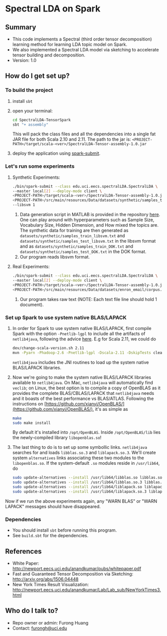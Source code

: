 # Spectral LDA on Spark

## Summary 
* This code implements a Spectral (third order tensor decomposition) learning method for learning LDA topic model on Spark.
* We also implemented a Spectral LDA model via sketching to accelerate tensor building and decomposition.
* Version: 1.0

## How do I get set up?
### To build the project
1. install `sbt`
2. open your terminal:

    ```bash
    cd SpectralLDA-TensorSpark
    sbt "+ assembly"
    ```    
    
    This will pack the class files and all the dependencies into a single fat JAR file for both Scala 2.10 and 2.11. The path to the jar is: `<PROJECT-PATH>/target/scala-<ver>/SpectralLDA-Tensor-assembly-1.0.jar`
3. deploy the application using [spark-submit](http://spark.apache.org/docs/latest/submitting-applications.html).  

### Let's run some experiments

1. Synthetic Experiments:
    ```bash
    ./bin/spark-submit --class edu.uci.eecs.spectralLDA.SpectralLDA \
    --master local[2] --deploy-mode client \
    <PROJECT-PATH>/target/scala-<ver>/SpectralLDA-Tensor-assembly-1.0.jar \
    <PROJECT-PATH>/src/main/resources/Data/datasets/synthetic/samples_train_libsvm.txt \
    --libsvm 1 
    ```
    1. Data generation script in MATLAB is provided in the repository [here](https://bitbucket.org/furongh/spectral-lda/src/b5be6b9e2a45b824bbc60a0bb927eff6030f4256/Code/tensorfac/data/SyntheticDataGenerator.m?at=master&fileviewer=file-view-default). One can play around with hyperparameters such as Sample Size, Vocabulary Size, Hidden Dimension, and How mixed the topics are.  The synthetic data for training are then generated as `datasets/synthetic/samples_train_libsvm.txt` and `datasets/synthetic/samples_test_libsvm.txt` in the libsvm format and as `datasets/synthetic/samples_train_DOK.txt` and `datasets/synthetic/samples_test_DOK.txt` in the DOK format. 
    2. Our program reads libsvm format.

2. Real Experiments:
    ```bash
    ./bin/spark-submit --class edu.uci.eecs.spectralLDA.SpectralLDA \
    --master local[2] --deploy-mode client \
    <PROJECT-PATH>/target/scala-<ver>/SpectralLDA-Tensor-assembly-1.0.jar \
    <PROJECT-PATH>/src/main/resources/Data/datasets/enron_email/corpus.txt
    ```
    1. Our program takes raw text (NOTE: Each text file line should hold 1 document). 

### Set up Spark to use system native BLAS/LAPACK

1. In order for Spark to use system native BLAS/LAPACK, first compile Spark with the option `-Pnetlib-lgpl` to include all the artifacts of `netlib4java`, following the advice [here](http://apache-spark-user-list.1001560.n3.nabble.com/Mllib-native-netlib-java-OpenBLAS-td19662.html). E.g for Scala 2.11, we could do

    ```bash
    dev/change-scala-version.sh 2.11
    mvn -Pyarn -Phadoop-2.6 -Pnetlib-lgpl -Dscala-2.11 -DskipTests clean package
    ```

    `netlib4java` includes the JNI routines to load up the system native BLAS/LAPACK libraries. 

2. Now we're going to make the system native BLAS/LAPACK libraries available to `netlib4java`. On Mac, `netlib4java` will automatically find `veclib`; on Linux, the best option is to compile a copy of OpenBLAS as it provides the complete BLAS/CBLAS/LAPACK that `netlib4java` needs and it boasts of the best performance vs BLAS/ATLAS. Following the instructions on [https://github.com/xianyi/OpenBLAS/](https://github.com/xianyi/OpenBLAS/), it's as simple as 

    ```bash
    make
    sudo make install
    ```

    By default it's installed into `/opt/OpenBLAS`. Inside `/opt/OpenBLAS/lib` lies the newly-compiled library `libopenblas.so`!

3. The last thing to do is to set up some symbollic links. `netlib4java` searches for and loads `libblas.so.3` and `liblapack.so.3`. We'll create system `alternatives` links associating these two modules to the `libopenblas.so`. If the system-default `.so` modules reside in `/usr/lib64`, do

    ```bash
    sudo update-alternatives --install /usr/lib64/libblas.so libblas.so /opt/OpenBLAS/lib/libopenblas.so 1000
    sudo update-alternatives --install /usr/lib64/libblas.so.3 libblas.so.3 /opt/OpenBLAS/lib/libopenblas.so 1000
    sudo update-alternatives --install /usr/lib64/liblapack.so liblapack.so /opt/OpenBLAS/lib/libopenblas.so 1000
    sudo update-alternatives --install /usr/lib64/liblapack.so.3 liblapack.so.3 /opt/OpenBLAS/lib/libopenblas.so 1000
    ```

Now if we run the above experiments again, any "WARN BLAS" or "WARN LAPACK" messages should have disappeared.


### Dependencies

* You should install `sbt` before running this program.
* See `build.sbt` for the dependencies.


## References
* White Paper: http://newport.eecs.uci.edu/anandkumar/pubs/whitepaper.pdf
* Fast and Guaranteed Tensor Decomposition via Sketching: http://arxiv.org/abs/1506.04448
* New York Times Result Visualization: http://newport.eecs.uci.edu/anandkumar/Lab/Lab_sub/NewYorkTimes3.html

## Who do I talk to?

* Repo owner or admin: Furong Huang 
* Contact: furongh@uci.edu
